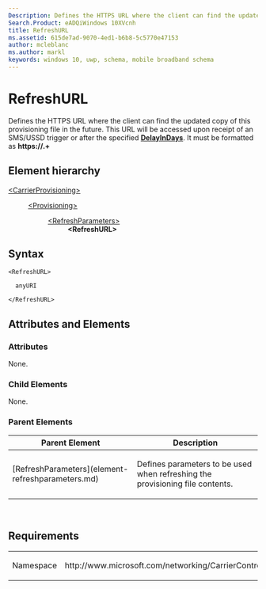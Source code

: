 ```yaml
---
Description: Defines the HTTPS URL where the client can find the updated copy of this provisioning file in the future. 
Search.Product: eADQiWindows 10XVcnh
title: RefreshURL
ms.assetid: 615de7ad-9070-4ed1-b6b8-5c5770e47153
author: mcleblanc
ms.author: markl
keywords: windows 10, uwp, schema, mobile broadband schema
---
```


# RefreshURL


Defines the HTTPS URL where the client can find the updated copy of this provisioning file in the future. This URL will be accessed upon receipt of an SMS/USSD trigger or after the specified [**DelayInDays**](element-delayindays.md). It must be formatted as **https://.+**

## Element hierarchy

<dl>
<dt><a href="element-carrierprovisioning.md">&lt;CarrierProvisioning&gt;</a></dt>
<dd>
<dl>
<dt><a href="element-provisioning.md">&lt;Provisioning&gt;</a></dt>
<dd>
<dl>
<dt><a href="element-refreshparameters.md">&lt;RefreshParameters&gt;</a></dt>
<dd><b>&lt;RefreshURL&gt;</b></dd>
</dl>
</dd>
</dl>
</dd>
</dl>

## Syntax

``` syntax
<RefreshURL>

  anyURI

</RefreshURL>
```

## Attributes and Elements


### Attributes

None.

### Child Elements

None.

### Parent Elements

<table>
<colgroup>
<col width="50%" />
<col width="50%" />
</colgroup>
<thead>
<tr class="header">
<th>Parent Element</th>
<th>Description</th>
</tr>
</thead>
<tbody>
<tr class="odd">
<td>[RefreshParameters](element-refreshparameters.md)</td>
<td><p>Defines parameters to be used when refreshing the provisioning file contents.</p></td>
</tr>
</tbody>
</table>

 

## Requirements

<table>
<colgroup>
<col width="50%" />
<col width="50%" />
</colgroup>
<tbody>
<tr class="odd">
<td><p>Namespace</p></td>
<td><p>http://www.microsoft.com/networking/CarrierControl/v1</p></td>
</tr>
</tbody>
</table>

 

 




